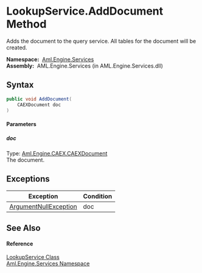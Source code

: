 LookupService.AddDocument Method
================================
Adds the document to the query service. All tables for the document will be created.

  **Namespace:**  [Aml.Engine.Services][1]  
  **Assembly:**  AML.Engine.Services (in AML.Engine.Services.dll)

Syntax
------

```csharp
public void AddDocument(
	CAEXDocument doc
)
```

#### Parameters

##### *doc*
Type: [Aml.Engine.CAEX.CAEXDocument][2]  
The document.


Exceptions
----------

Exception                  | Condition 
-------------------------- | --------- 
[ArgumentNullException][3] | doc       


See Also
--------

#### Reference
[LookupService Class][4]  
[Aml.Engine.Services Namespace][1]  

[1]: ../README.md
[2]: ../../Aml.Engine.CAEX/CAEXDocument/README.md
[3]: https://docs.microsoft.com/dotnet/api/system.argumentnullexception
[4]: README.md
[5]: https://www.automationml.org
[6]: ../../icons/logoShade.png